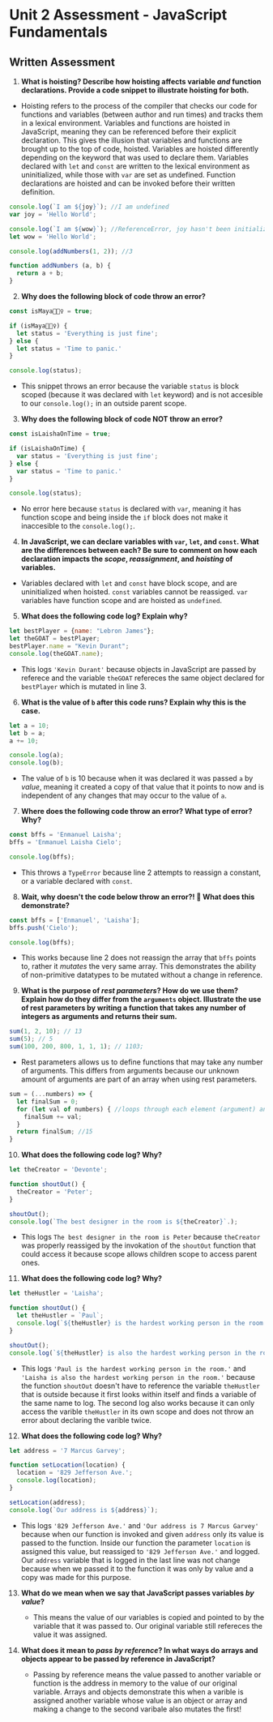 # Unit 2 Assessment - JavaScript Fundamentals
## Written Assessment

1. **What is hoisting? Describe how hoisting affects variable _and_ function declarations. Provide a code snippet to illustrate hoisting for both.** 
  - Hoisting refers to the process of the compiler that checks our code for functions and variables (between author and run times) and tracks them in a lexical environment. Variables and functions are hoisted in JavaScript, meaning they can be referenced before their explicit declaration. This gives the illusion that variables and functions are brought up to the top of code, hoisted. Variables are hoisted differently depending on the keyword that was used to declare them. Variables declared with `let` and `const` are written to the lexical environment as uninitialized, while those with `var` are set as undefined. Function declarations are hoisted and can be invoked before their written definition.
  ```javascript
  console.log(`I am ${joy}`); //I am undefined
  var joy = 'Hello World';
  
  console.log(`I am ${wow}`); //ReferenceError, joy hasn't been initialized!
  let wow = 'Hello World';
  
  console.log(addNumbers(1, 2)); //3
  
  function addNumbers (a, b) {
    return a + b;
  }
  ```

2. **Why does the following block of code throw an error?**
  ```javascript
  const isMaya🧘🏽‍♀️ = true;

  if (isMaya🧘🏽‍♀️) {
    let status = 'Everything is just fine';
  } else {
    let status = 'Time to panic.'
  }

  console.log(status);
```
  - This snippet throws an error because the variable `status` is block scoped (because it was declared with `let` keyword) and is not accesible to our `console.log();` in an outside parent scope.

3. **Why does the following block of code NOT throw an error?**
  ```javascript
  const isLaishaOnTime = true;

  if (isLaishaOnTime) {
    var status = 'Everything is just fine';
  } else {
    var status = 'Time to panic.'
  }

  console.log(status);
  ```
  - No error here because `status` is declared with `var`, meaning it has function scope and being inside the `if` block does not make it inaccesible to the `console.log();`.


4. **In JavaScript, we can declare variables with `var`, `let`, and `const`. What are the differences between each? Be sure to comment on how each declaration impacts the _scope_, _reassignment_, and _hoisting_ of variables.**

  - Variables declared with `let` and `const` have block scope, and are uninitialized when hoisted. `const` variables cannot be reassiged. `var` variables have function scope and are hoisted as `undefined`.


5. **What does the following code log? Explain why?**
  ```javascript
  let bestPlayer = {name: "Lebron James"};
  let theGOAT = bestPlayer;
  bestPlayer.name = "Kevin Durant";
  console.log(theGOAT.name);
  ```
  - This logs `'Kevin Durant'` because objects in JavaScript are passed by referece and the variable `theGOAT` refereces the same object declared for `bestPlayer` which is mutated in line 3.

6. **What is the value of `b` after this code runs? Explain why this is the case.**
  ```javascript
  let a = 10;
  let b = a;
  a += 10;

  console.log(a);
  console.log(b);
  ```
  - The value of `b` is 10 because when it was declared it was passed `a` by *value*, meaning it created a copy of that value that it points to now and is independent of any changes that may occur to the value of `a`.

7. **Where does the following code throw an error? What type of error? Why?**
  ```javascript
  const bffs = 'Enmanuel Laisha';
  bffs = 'Enmanuel Laisha Cielo';

  console.log(bffs);
  ```
  - This throws a `TypeError` because line 2 attempts to reassign a constant, or a variable declared with `const`.

8. **Wait, why doesn't the code below throw an error?! 🧐 What does this demonstrate?**
  ```javascript
  const bffs = ['Enmanuel', 'Laisha'];
  bffs.push('Cielo');

  console.log(bffs);
  ```
  - This works because line 2 does not reassign the array that `bffs` points to, rather it *mutates* the very same array. This demonstrates the ability of non-primitive datatypes to be mutated without a change in reference.

9. **What is the purpose of _rest parameters_? How do we use them? Explain how do they differ from the `arguments` object. Illustrate the use of rest parameters by writing a function that takes any number of integers as arguments and returns their sum.**

  ```javascript
  sum(1, 2, 10); // 13
  sum(5); // 5
  sum(100, 200, 800, 1, 1, 1); // 1103;
  ```
  - Rest parameters allows us to define functions that may take any number of arguments. This differs from arguments because our unknown amount of arguments are part of an array when using rest parameters.
  
  ```javascript
  sum = (...numbers) => {
    let finalSum = 0;
    for (let val of numbers) { //loops through each element (argument) and adds it to our final sum variable
      finalSum += val;
    }
    return finalSum; //15
  }
  ```

10. **What does the following code log? Why?**
  ```javascript
  let theCreator = 'Devonte';

  function shoutOut() {
    theCreator = 'Peter';
  }

  shoutOut();
  console.log(`The best designer in the room is ${theCreator}`.);
  ```
  - This logs `The best designer in the room is Peter` because `theCreator` was properly reassiged by the invokation of the `shoutOut` function that could access it because scope allows children scope to access parent ones.

11. **What does the following code log? Why?**
  ```javascript
  let theHustler = 'Laisha';

  function shoutOut() {
    let theHustler = `Paul`;
    console.log(`${theHustler} is the hardest working person in the room.`);
  }

  shoutOut();
  console.log(`${theHustler} is also the hardest working person in the room.`);
  ```
  - This logs `'Paul is the hardest working person in the room.'` and `'Laisha is also the hardest working person in the room.'` because the function `shoutOut` doesn't have to reference the variable `theHustler` that is outside because it first looks within itself and finds a variable of the same name to log. The second log also works because it can only access the varible `theHustler` in its own scope and does not throw an error about declaring the varible twice.

12. **What does the following code log? Why?**
  ```javascript
  let address = '7 Marcus Garvey';

  function setLocation(location) {
    location = '829 Jefferson Ave.';
    console.log(location);
  }

  setLocation(address);
  console.log(`Our address is ${address}`);
  ```
  - This logs `'829 Jefferson Ave.'` and `'Our address is 7 Marcus Garvey'` because when our function is invoked and given `address` only its value is passed to the function. Inside our function the parameter `location` is assigned this value, but reassiged to `'829 Jefferson Ave.'` and logged. Our `address` variable that is logged in the last line was not change because when we passed it to the function it was only by value and a copy was made for this purpose.

13. **What do we mean when we say that JavaScript passes variables _by value_?**
  
    - This means the value of our variables is copied and pointed to by the variable that it was passed to. Our original variable still refereces the value it was assigned.

14. **What does it mean to _pass by reference_? In what ways do arrays and objects appear to be passed by reference in JavaScript?**
    - Passing by reference means the value passed to another variable or function is the address in memory to the value of our original variable. Arrays and objects demonstrate this when a varible is assigned another variable whose value is an object or array and making a change to the second varibale also mutates the first!
